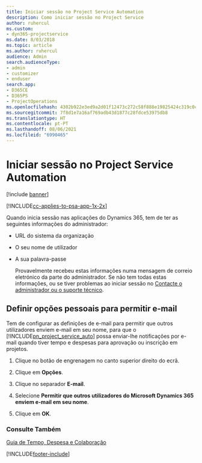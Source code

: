 ```yaml
---
title: Iniciar sessão no Project Service Automation
description: Como iniciar sessão no Project Service
author: ruhercul
ms.custom:
- dyn365-projectservice
ms.date: 8/03/2018
ms.topic: article
ms.author: ruhercul
audience: Admin
search.audienceType:
- admin
- customizer
- enduser
search.app:
- D365CE
- D365PS
- ProjectOperations
ms.openlocfilehash: 4302b922e3ed9a2d01f12473c272c58f888e19825424c319c0c49b80e79a8bea
ms.sourcegitcommit: 7f8d1e7a16af769adb43d1877c28fdce53975db8
ms.translationtype: HT
ms.contentlocale: pt-PT
ms.lasthandoff: 08/06/2021
ms.locfileid: "6990465"
---
```

# <a name="sign-in-to-project-service-automation"></a>Iniciar sessão no Project Service Automation

[!include [banner](../includes/psa-now-project-operations.md)]

[!INCLUDE[cc-applies-to-psa-app-1x-2x](../includes/cc-applies-to-psa-app-1x-2x.md)]

Quando inicia sessão nas aplicações do Dynamics 365, tem de ter as seguintes informações do administrador:  
  
- URL do sistema da organização  
  
- O seu nome de utilizador  
  
- A sua palavra-passe  
  
  Provavelmente recebeu estas informações numa mensagem de correio eletrónico da parte do administrador. Se não tem todas estas informações, ou se tiver problemas ao iniciar sessão no [Contacte o administrador ou o suporte técnico](/dynamics365/customerengagement/on-premises/basics/find-administrator-support).  
  
## <a name="set-your-personal-options-to-allow-email"></a>Definir opções pessoais para permitir e-mail  
 Tem de configurar as definições de e-mail para permitir que outros utilizadores enviem e-mail em seu nome, para que o [!INCLUDE[pn_project_service_auto](../includes/pn-project-service-auto.md)] possa enviar-lhe notificações por e-mail quando tiver tempo e despesas para aprovação ou inscrição em projetos.  
  
1.  Clique no botão de engrenagem no canto superior direito do ecrã.  
  
2.  Clique em **Opções**.  
  
3.  Clique no separador **E-mail**.  
  
4.  Selecione **Permitir que outros utilizadores do Microsoft Dynamics 365 enviem e-mail em seu nome**.  
  
5.  Clique em **OK**.  
  
### <a name="see-also"></a>Consulte Também  
 [Guia de Tempo, Despesa e Colaboração](../psa/time-expense-collaboration-guide.md)


[!INCLUDE[footer-include](../includes/footer-banner.md)]
